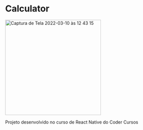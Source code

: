 # Calculator

<img width="306" alt="Captura de Tela 2022-03-10 às 12 43 15" src="https://user-images.githubusercontent.com/81046850/157700264-c4f96e96-6e1e-4437-bd52-f9413e7d2c9f.png">


Projeto desenvolvido no curso de React Native do Coder Cursos
